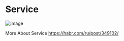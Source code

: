 # Service

![image](https://user-images.githubusercontent.com/110696633/194583411-40655b27-f6ef-4d91-879e-0828d0119a5b.png)

More About Service
https://habr.com/ru/post/349102/
